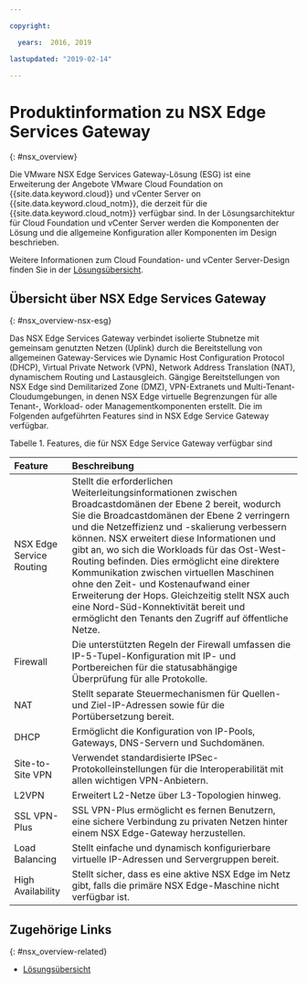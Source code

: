 ```yaml
---

copyright:

  years:  2016, 2019

lastupdated: "2019-02-14"

---
```


# Produktinformation zu NSX Edge Services Gateway
{: #nsx_overview}

Die VMware NSX Edge Services Gateway-Lösung (ESG) ist eine Erweiterung der Angebote VMware Cloud Foundation on {{site.data.keyword.cloud}} und vCenter Server on {{site.data.keyword.cloud_notm}}, die derzeit für die {{site.data.keyword.cloud_notm}} verfügbar sind. In der Lösungsarchitektur für Cloud Foundation und vCenter Server werden die Komponenten der Lösung und die allgemeine Konfiguration aller Komponenten im Design beschrieben.

Weitere Informationen zum Cloud Foundation- und vCenter Server-Design finden Sie in der [Lösungsübersicht](/docs/services/vmwaresolutions/archiref/solution?topic=vmware-solutions-solution_overview).

## Übersicht über NSX Edge Services Gateway
{: #nsx_overview-nsx-esg}

Das NSX Edge Services Gateway verbindet isolierte Stubnetze mit gemeinsam genutzten Netzen (Uplink) durch die Bereitstellung von allgemeinen Gateway-Services wie Dynamic Host Configuration Protocol (DHCP), Virtual Private Network (VPN), Network Address Translation (NAT), dynamischem Routing und Lastausgleich. Gängige Bereitstellungen von NSX Edge sind Demilitarized Zone (DMZ), VPN-Extranets und Multi-Tenant-Cloudumgebungen, in denen NSX Edge virtuelle Begrenzungen für alle Tenant-, Workload- oder Managementkomponenten erstellt. Die im Folgenden aufgeführten Features sind in NSX Edge Service Gateway verfügbar.

Tabelle 1. Features, die für NSX Edge Service Gateway verfügbar sind

| Feature | Beschreibung |
|:------- |:----------- |
| NSX Edge Service Routing | Stellt die erforderlichen Weiterleitungsinformationen zwischen Broadcastdomänen der Ebene 2 bereit, wodurch Sie die Broadcastdomänen der Ebene 2 verringern und die Netzeffizienz und -skalierung verbessern können. NSX erweitert diese Informationen und gibt an, wo sich die Workloads für das Ost-West-Routing befinden. Dies ermöglicht eine direktere Kommunikation zwischen virtuellen Maschinen ohne den Zeit- und Kostenaufwand einer Erweiterung der Hops. Gleichzeitig stellt NSX auch eine Nord-Süd-Konnektivität bereit und ermöglicht den Tenants den Zugriff auf öffentliche Netze. |
| Firewall | Die unterstützten Regeln der Firewall umfassen die IP-5-Tupel-Konfiguration mit IP- und Portbereichen für die statusabhängige Überprüfung für alle Protokolle. |
| NAT | Stellt separate Steuermechanismen für Quellen- und Ziel-IP-Adressen sowie für die Portübersetzung bereit. |
| DHCP | Ermöglicht die Konfiguration von IP-Pools, Gateways, DNS-Servern und Suchdomänen. |
| Site-to-Site VPN | Verwendet standardisierte IPSec-Protokolleinstellungen für die Interoperabilität mit allen wichtigen VPN-Anbietern. |
| L2VPN | Erweitert L2-Netze über L3-Topologien hinweg. |
| SSL VPN-Plus |  SSL VPN-Plus ermöglicht es fernen Benutzern, eine sichere Verbindung zu privaten Netzen hinter einem NSX Edge-Gateway herzustellen. |
| Load Balancing | Stellt einfache und dynamisch konfigurierbare virtuelle IP-Adressen und Servergruppen bereit. |
| High Availability | Stellt sicher, dass es eine aktive NSX Edge im Netz gibt, falls die primäre NSX Edge-Maschine nicht verfügbar ist. |

## Zugehörige Links
{: #nsx_overview-related}

* [Lösungsübersicht](/docs/services/vmwaresolutions/archiref/solution?topic=vmware-solutions-solution_overview)
